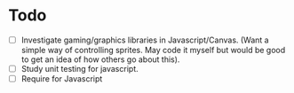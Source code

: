 # Todo

- [ ] Investigate gaming/graphics libraries in Javascript/Canvas. (Want a simple way of controlling sprites. May code it myself but would be good to get an idea of how others go about this).
- [ ] Study unit testing for javascript.
- [ ] Require for Javascript